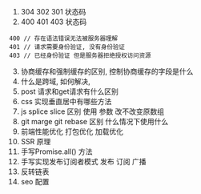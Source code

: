 1. 304 302 301 状态码
2. 400 401 403 状态码
```
400 // 存在语法错误无法被服务器理解
401 // 请求需要身份验证, 没有身份验证
403 // 已经身份验证 但是服务器拒绝授权访问资源
```
3. 协商缓存和强制缓存的区别, 控制协商缓存的字段是什么
4. 什么是跨域, 如何解决,
5. post 请求和get请求有什么区别
6. css 实现垂直居中有哪些方法
7. js splice slice 区别 使用 参数 改不改变原数组
8. git marge  git rebase 区别  什么情况下使用什么
9. 前端性能优化 打包优化  加载优化
10. SSR 原理
11. 手写Promise.all() 方法
12. 手写实现发布订阅者模式  发布 订阅 广播
13. 反转链表
14. seo 配置